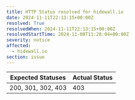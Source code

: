 ```yaml
---
title: HTTP Status resolved for hidewall.io
date: 2024-11-11T22:13:15+00:00Z
resolved: True
resolvedWhen: 2024-11-11T22:13:15+00:00Z
resolvedStartTime: 2024-11-08T11:28:04+00:00Z
severity: notice
affected:
  - hidewall.io
section: issue
---
```


| Expected Statuses | Actual Status  |
|-------------------|----------------|
| 200, 301, 302, 403 | 403 |
